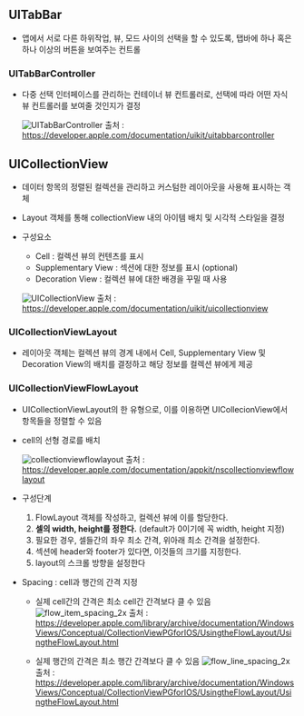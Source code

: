 ## UITabBar
- 앱에서 서로 다른 하위작업, 뷰, 모드 사이의 선택을 할 수 있도록, 탭바에 하나 혹은 하나 이상의 버튼을 보여주는 컨트롤

### UITabBarController
- 다중 선택 인터페이스를 관리하는 컨테이너 뷰 컨트롤러로, 선택에 따라 어떤 자식 뷰 컨트롤러를 보여줄 것인지가 결정

  ![UITabBarController](https://user-images.githubusercontent.com/46417892/138852854-3c6f754f-ca13-4073-8955-1645de35330f.png)
  출처 : https://developer.apple.com/documentation/uikit/uitabbarcontroller



## UICollectionView
- 데이터 항목의 정렬된 컬렉션을 관리하고 커스텀한 레이아웃을 사용해 표시하는 객체
- Layout 객체를 통해 collectionView 내의 아이템 배치 및 시각적 스타일을 결정
- 구성요소
  - Cell : 컬렉션 뷰의 컨텐츠를 표시
  - Supplementary View : 섹션에 대한 정보를 표시 (optional)
  - Decoration View : 컬렉션 뷰에 대한 배경을 꾸밀 때 사용

  ![UICollectionView](https://user-images.githubusercontent.com/46417892/138853685-75a666d1-8a0d-40e6-bb4b-668be9378362.png)
  출처 : https://developer.apple.com/documentation/uikit/uicollectionview
 
### UICollectionViewLayout
- 레이아웃 객체는 컬렉션 뷰의 경계 내에서 Cell, Supplementary View 및 Decoration View의 배치를 결정하고 해당 정보를 컬렉션 뷰에게 제공

### UICollectionViewFlowLayout
- UICollectionViewLayout의 한 유형으로, 이를 이용하면 UICollecionView에서 항목들을 정렬할 수 있음
- cell의 선형 경로를 배치

  ![collectionviewflowlayout](https://user-images.githubusercontent.com/46417892/138855584-f2409d6a-c0a5-4036-bd4e-76e6d27dfa59.png)
  출처 : https://developer.apple.com/documentation/appkit/nscollectionviewflowlayout
 
- 구성단계
  1. FlowLayout 객체를 작성하고, 컬렉션 뷰에 이를 할당한다.
  2. **셀의 width, height를 정한다.** (default가 0이기에 꼭 width, height 지정)
  3. 필요한 경우, 셀들간의 좌우 최소 간격, 위아래 최소 간격을 설정한다.
  4. 섹션에 header와 footer가 있다면, 이것들의 크기를 지정한다.
  5. layout의 스크롤 방향을 설정한다

- Spacing : cell과 행간의 간격 지정 
  - 실제 cell간의 간격은 최소 cell간 간격보다 클 수 있음
  ![flow_item_spacing_2x](https://user-images.githubusercontent.com/46417892/138857716-8b3cab51-5470-4d8b-ab44-7029bd7ec5b4.png) 
  출처 : https://developer.apple.com/library/archive/documentation/WindowsViews/Conceptual/CollectionViewPGforIOS/UsingtheFlowLayout/UsingtheFlowLayout.html
  
  - 실제 행간의 간격은 최소 행간 간격보다 클 수 있음
  ![flow_line_spacing_2x](https://user-images.githubusercontent.com/46417892/138857756-e9da7343-ba68-4c37-b663-c663e9879559.png)
  출처 : https://developer.apple.com/library/archive/documentation/WindowsViews/Conceptual/CollectionViewPGforIOS/UsingtheFlowLayout/UsingtheFlowLayout.html
